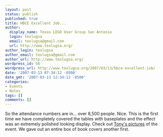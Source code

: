 ```yaml
---
layout: post
status: publish
published: true
title: HBCE Excellent Job...
author:
  display_name: Texas LEGO User Group San Antonio
  login: texlugsa
  email: texlugsa@gmail.com
  url: http://www.texlugsa.org/
author_login: texlugsa
author_email: texlugsa@gmail.com
author_url: http://www.texlugsa.org/
wordpress_id: 56
wordpress_url: http://www.texlugsa.org/2007/03/13/hbce-excellent-job/
date: '2007-03-13 07:34:12 -0500'
date_gmt: '2007-03-13 12:34:12 -0500'
categories:
- Events
- Notes
tags: []
comments: []
---
```

<p>So the attendance numbers are in... over 8,500 people. Nice. This is the first time we have completely covered the tables with baseplates and the effect was an extremely polished looking display. Check out <a href="http://www.brickshelf.com/cgi-bin/gallery.cgi?f=238615" title="Sava the Aggie">Tony's pictures</a> of the event. We gave out an entire box of book covers another first.</p>
